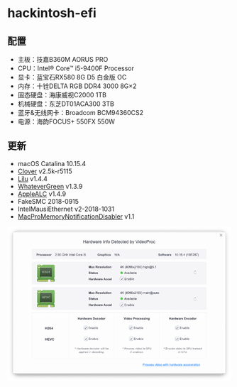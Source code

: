 # hackintosh-efi

## 配置
+ 主板：技嘉B360M AORUS PRO
+ CPU：Intel® Core™ i5-9400F Processor
+ 显卡：蓝宝石RX580 8G D5 白金版 OC
+ 内存：十铨DELTA RGB DDR4 3000 8G×2
+ 固态硬盘：海康威视C2000 1TB
+ 机械硬盘：东芝DT01ACA300 3TB
+ 蓝牙&无线网卡：Broadcom BCM94360CS2
+ 电源：海韵FOCUS+ 550FX 550W

## 更新
+ macOS Catalina 10.15.4
+ [Clover](https://github.com/CloverHackyColor/CloverBootloader/releases) v2.5k-r5115
+ [Lilu](https://github.com/acidanthera/Lilu/releases) v1.4.4
+ [WhateverGreen](https://github.com/acidanthera/WhateverGreen/releases) v1.3.9
+ [AppleALC](https://github.com/acidanthera/AppleALC/releases) v1.4.9
+ FakeSMC 2018-0915
+ IntelMausiEthernet v2-2018-1031
+ [MacProMemoryNotificationDisabler](https://github.com/IOIIIO/MacProMemoryNotificationDisabler/releases) v1.1

![硬件解码](./img/VideoProc.png)
